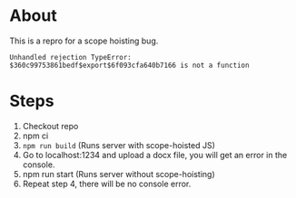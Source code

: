 # About
This is a repro for a scope hoisting bug.

```
Unhandled rejection TypeError: $360c99753861bedf$export$6f093cfa640b7166 is not a function
```

# Steps
1. Checkout repo
2. npm ci
3. `npm run build` (Runs server with scope-hoisted JS)
4. Go to localhost:1234 and upload a docx file, you will get an error in the console.
5. npm run start (Runs server without scope-hoisting)
6. Repeat step 4, there will be no console error.
